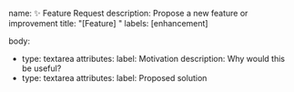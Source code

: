 name: ✨ Feature Request
description: Propose a new feature or improvement
title: "[Feature] <short description>"
labels: [enhancement]

body:
  - type: textarea
    attributes:
      label: Motivation
      description: Why would this be useful?
  - type: textarea
    attributes:
      label: Proposed solution
